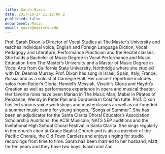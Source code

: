 ```yaml
---
title: Sarah Dixon
date: 2017-10-27 21:12:00 Z
published: false
department: Music
email: music@masters.edu
---
```


Prof. Sarah Dixon is Director of Vocal Studies at The Master’s University and teaches individual voice, English and Foreign Language Diction, Vocal Pedagogy and Literature, Performance Practicum and the Recital classes. She holds a Bachelor of Music Degree in Vocal Performance and Music Education from The Master’s University and a Master of Music Degree in Vocal Arts from California State University, Northridge where she studied with Dr. Deanna Murray. Prof. Dixon has sung in Israel, Spain, Italy, France, Russia and as a soloist at Carnegie Hall. Her concert repertoire includes solos from Rutter’s Gloria, Handel’s Messiah, Vivaldi’s Gloria and Haydn’s Creation as well as performance experience in opera and musical theater. Her favorite roles have been Marian in The Music Man, Mabel in Pirates of Penzance, Wendy in Peter Pan and Dorabella in Cosi fan tutte. Prof. Dixon has led various voice workshops and masterclasses as well as co-founded a summer music camp for young singers, “Songs of Summer”. She has been an adjudicator for the Santa Clarita Choral Educator’s Association Scholarship Auditions, the ACSI Musicale, NATS SEP auditions and the Invitational High School Choral Festival in Santa Clarita. She sings regularly in her church choir at Grace Baptist Church and is also a member of the Pacific Chorale, the Old Town Carolers and enjoys singing for studio recordings from time to time. Sarah has been married to her husband, Matt, for ten years and they have two boys, Isaiah and Zac.